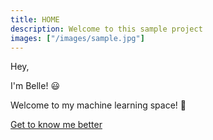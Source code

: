 ```yaml
---
title: HOME
description: Welcome to this sample project
images: ["/images/sample.jpg"]
---
```


Hey,

I'm Belle! :smiley:

Welcome to my machine learning space! :rocket:

[Get to know me better](/about "Get to know me better")